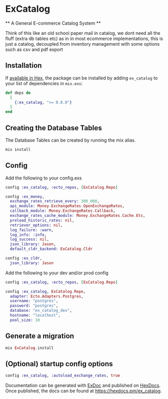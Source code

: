 # ExCatalog

** A General E-commerce Catalog System **

Think of this like an old school paper mail in catalog, we dont need all the fluff (extra db tables etc) as in in most ecommerce implementations, this is just a catalog, decoupled from inventory management with some options such as csv and pdf export

## Installation

If [available in Hex](https://hex.pm/docs/publish), the package can be installed
by adding `ex_catalog` to your list of dependencies in `mix.exs`:

```elixir
def deps do
  [
    {:ex_catalog, ">= 0.0.0"}
  ]
end
```

## Creating the Database Tables

The Database Tables can be created by running the mix alias.

```elixir
mix install
```

## Config

Add the following to your config.exs
```elixir
config :ex_catalog, :ecto_repos, [ExCatalog.Repo]

config :ex_money,
  exchange_rates_retrieve_every: 300_000,
  api_module: Money.ExchangeRates.OpenExchangeRates,
  callback_module: Money.ExchangeRates.Callback,
  exchange_rates_cache_module: Money.ExchangeRates.Cache.Ets,
  preload_historic_rates: nil,
  retriever_options: nil,
  log_failure: :warn,
  log_info: :info,
  log_success: nil,
  json_library: Jason,
  default_cldr_backend: ExCatalog.Cldr

config :ex_cldr,
  json_library: Jason
```

Add the following to your dev and/or prod config
```elixir
config :ex_catalog, :ecto_repos, [ExCatalog.Repo]

config :ex_catalog, ExCatalog.Repo,
  adapter: Ecto.Adapters.Postgres,
  username: "postgres",
  password: "postgres",
  database: "ex_catalog_dev",
  hostname: "localhost",
  pool_size: 10
```

## Generate a migration
```elixir
mix ExCatalog.install
```

## (Optional) startup config options
```elixir
config :ex_catalog, :autoload_exchange_rates, true 
```

Documentation can be generated with [ExDoc](https://github.com/elixir-lang/ex_doc)
and published on [HexDocs](https://hexdocs.pm). Once published, the docs can
be found at <https://hexdocs.pm/ex_catalog>.


